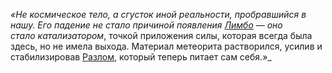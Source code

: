 _«Не космическое тело, а сгусток иной реальности, пробравшийся в нашу. Его падение не стало причиной появления [Лимбо](https://github.com/Deron4iik/Lore/blob/main/Drn4k.Krn4k/%D0%9B%D0%B8%D0%BC%D0%B1%D0%BE.md) — оно стало катализатором_, точкой приложения силы, которая всегда была здесь, но не имела выхода. Материал метеорита растворился, усилив и стабилизировав [Разлом](https://github.com/Deron4iik/Lore/blob/main/Drn4k.Krn4k/%D0%A0%D0%B0%D0%B7%D0%BB%D0%BE%D0%BC.md), который теперь питает сам себя.»_
